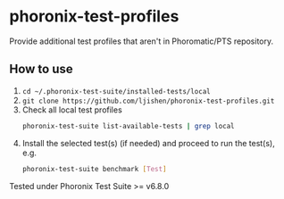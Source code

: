 # phoronix-test-profiles                                                                                                                                                                                                               

Provide additional test profiles that aren't in Phoromatic/PTS repository.

## How to use

1. `cd ~/.phoronix-test-suite/installed-tests/local`
2. `git clone https://github.com/ljishen/phoronix-test-profiles.git`
3. Check all local test profiles
   ```bash
   phoronix-test-suite list-available-tests | grep local
   ```
4. Install the selected test(s) (if needed) and proceed to run the test(s), e.g.
   ```bash
   phoronix-test-suite benchmark [Test]
   ```

Tested under Phoronix Test Suite >= v6.8.0
